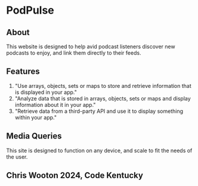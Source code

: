 # PodPulse

## About

This website is designed to help avid podcast listeners discover new podcasts to enjoy, and link them directly to their feeds.

## Features

1. "Use arrays, objects, sets or maps to store and retrieve information that is displayed in your app."
2. "Analyze data that is stored in arrays, objects, sets or maps and display information about it in your app."
3. "Retrieve data from a third-party API and use it to display something within your app."

## Media Queries

This site is designed to function on any device, and scale to fit the needs of the user.

## Chris Wooton 2024, Code Kentucky